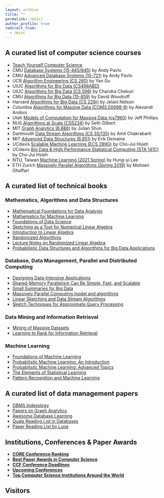 ```yaml
---
layout: archive
title: ""
permalink: /misc/
author_profile: true
redirect_from:
  - /misc
---
```



## A curated list of computer science courses
- [Teach Yourself Computer Science](https://teachyourselfcs.com)
- CMU [Database Systems (15-445/645)](https://15445.courses.cs.cmu.edu/fall2019/schedule.html) by Andy Pavlo
- CMU [Advanced Database Systems (15-721)](https://15721.courses.cs.cmu.edu/spring2020/schedule.html) by Andy Pavlo
- UCR [Algorithm Engineering (CS 260)](https://www.cs.ucr.edu/~ygu/teaching/algeng/algeng.html) by Yan Gu
- UIUC [Algorithms for Big Data (CS498ABD)](https://courses.engr.illinois.edu/cs498abd/fa2020/)
- UIUC [Algorithms for Big Data (CS 598)](https://courses.engr.illinois.edu/cs598csc/fa2014/) by Chandra Chekuri
- CMU [Algorithms for Big Data (15-859)](http://www.cs.cmu.edu/~dwoodruf/teaching/15859-fall20/index.html) by David Woodruff
- Harvard [Algorithms for Big Data (CS 229r)](http://people.seas.harvard.edu/~minilek/cs229r/fall15/index.html) by Jelani Nelson
- Columbia [Algorithms for Massive Data (COMS E6998-9)](http://www.cs.columbia.edu/~andoni/algoS19/index.html) by Alexandr Andoni
- Utah [Models of Computation for Massive Data (cs7960)](https://www.cs.utah.edu/~jeffp/teaching/cs7960.html) by Jeff Phillips
- NUS [Algorithms at Scale (CS5234)](https://www.comp.nus.edu.sg/~gilbert/CS5234/) by Seth Gilbert
- MIT [Graph Analytics (6.886)](https://people.csail.mit.edu/jshun/6886-s18/) by Julian Shun
- Dartmouth [Data Stream Algorithms (CS 35/135)](https://www.cs.dartmouth.edu/~ac/Teach/CS35-Spring20) by Amit Chakrabarti
- MIT [Advanced Data Structures (6.851)](http://courses.csail.mit.edu/6.851/spring14/) by Erik Demaine
- UCdavis [Scalable Machine Learning (ECS 289G)](http://www.stat.ucdavis.edu/~chohsieh/teaching/ECS289G_Fall2016/main.html) by Cho-Jui Hsieh
- UCdavis [Big Data & High Performance Statistical Computing (STA 141C)](http://www.stat.ucdavis.edu/~chohsieh/teaching/STA141C_Spring2017/main.html) by Cho-Jui Hsieh
- NTU, Taiwan [Machine Learning (2021,Spring)](https://speech.ee.ntu.edu.tw/~hylee/ml/2021-spring.html) by Hung-yi Lee
- ETH Zurich [Massively Parallel Algorithms (Spring 2019)](https://people.inf.ethz.ch/gmohsen/MPA19/) by Mohsen Ghaffari

## A curated list of technical books
### Mathematics, Algorithms and Data Structures
- [Mathematical Foundations for Data Analysis](https://mathfordata.github.io)
- [Mathematics for Machine Learning](https://mml-book.com)
- [Foundations of Data Science](http://www.cs.cornell.edu/jeh/book.pdf)
- [Sketching as a Tool for Numerical Linear Algebra](http://www.cs.cmu.edu/afs/cs/user/dwoodruf/www/wNow3.pdf)
- [Introduction to Linear Algebra](http://math.mit.edu/~gs/linearalgebra/)
- [Randomized Algorithms](https://www.cambridge.org/core/books/randomized-algorithms/6A3E5CD760B0DDBA3794A100EE2843E8)
- [Lecture Notes on Randomized Linear Algebra](https://arxiv.org/pdf/1608.04481.pdf)
- [Probabilistic Data Structures and Algorithms for Big Data Applications](https://pdsa.gakhov.com)

### Database, Data Management, Parallel and Distributed Computing
- [Designing Data-Intensive Applications](http://xfido.com/pdf/designing-data-intensive-applications.pdf)
- [Shared-Memory Parallelism Can Be Simple, Fast, and Scalable](http://www.cs.cmu.edu/~jshun/thesis.pdf)
- [Small Summaries for Big Data](http://dimacs.rutgers.edu/~graham/ssbd.html)
- [Massively Parallel Computing model and algorithms](https://people.inf.ethz.ch/gmohsen/MPA19/Notes/MPA.pdf)
- [Linear Sketching and Data Stream Algorithms](https://people.cs.umass.edu/~mcgregor/book/book.html)
- [Sketch Techniques for Approximate Query Processing](http://dimacs.rutgers.edu/~graham/pubs/papers/sk.pdf)

### Data Mining and Information Retrieval
- [Mining of Massive Datasets](http://www.mmds.org)
- [Learning to Rank for Information Retrieval](https://link.springer.com/book/10.1007/978-3-642-14267-3)

### Machine Learning
- [Foundations of Machine Learning](https://cs.nyu.edu/~mohri/mlbook/)
- [Probabilistic Machine Learning: An Introduction](https://probml.github.io/pml-book/book1.html)
- [Probabilistic Machine Learning: Advanced Topics](https://probml.github.io/pml-book/book2.html)
- [The Elements of Statistical Learning](https://hastie.su.domains/Papers/ESLII.pdf)
- [Pattern Recognition and Machine Learning](https://www.microsoft.com/en-us/research/publication/pattern-recognition-machine-learning/)

## A curated list of data management papers
- [DBMS Indexology](https://github.com/yingjunwu/DBMS-Indexology)
- [Papers on Graph Analytics](https://people.csail.mit.edu/jshun/graph.shtml)
- [Awesome Database Learning](https://github.com/pingcap/awesome-database-learning)
- [Quals Reading List in Databases](https://db.cs.washington.edu/internals.html)
- [Paper Reading List by Luna](https://lunadong.com/resources.htm#paper)

## Institutions, Conferences & Paper Awards
- [**CORE Conference Ranking**](http://portal.core.edu.au/conf-ranks/?search=&by=all&source=CORE2021&sort=arank&page=1)
- [**Best Paper Awards in Computer Science**](https://jeffhuang.com/best_paper_awards.html)
- [**CCF Conference Deadlines**](https://ccfddl.github.io)
- [**Upcoming Conferences**](http://www.conferencelist.info/upcoming.html)
- [**Top Computer Science Institutions Around the World**](http://csrankings.org)

## Visitors
<!--<script type="text/javascript" id="clustrmaps" src="//cdn.clustrmaps.com/map_v2.js?d=_vDAl6NNji3jHcrqIYgoW0uVfCkZFC6vPje5hNvQDZA&cl=ffffff&w=a"></script>-->
<script type="text/javascript" src="//rf.revolvermaps.com/0/0/7.js?i=5cpb2kiuh86&amp;m=0&amp;c=ff0000&amp;cr1=ffffff&amp;sx=0" async="async"></script>

<!-- ## Conferences of Interest
<iframe src="https://confsearch.ethz.ch/confsearch/faces/pages/staticresults.jsp?query=sigmod%20vldb%20kdd%20icde%20www%20wsdm%20cikm%20edbt%20icdm%20icdt%20cidr%20icml%20NeurIPS%20ijcai%20aaai&sortMode=1&graphicView=0" width="800" height="760" frameborder="0" scrolling="no"></iframe> -->
